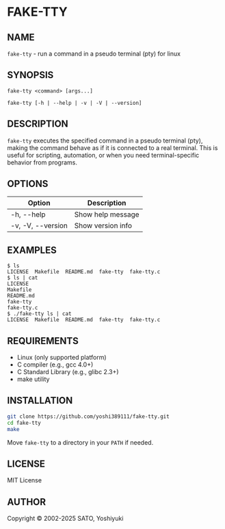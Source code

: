 # FAKE-TTY

## NAME

`fake-tty` - run a command in a pseudo terminal (pty) for linux

## SYNOPSIS

`fake-tty <command> [args...]`

`fake-tty [-h | --help | -v | -V | --version]`

## DESCRIPTION

`fake-tty` executes the specified command in a pseudo terminal (pty), making the command behave as if it is connected to a real terminal. This is useful for scripting, automation, or when you need terminal-specific behavior from programs.

## OPTIONS

| Option                | Description         |
|-----------------------|--------------------|
| \-h, --help           | Show help message  |
| \-v, \-V, --version   | Show version info  |

## EXAMPLES

```console
$ ls
LICENSE  Makefile  README.md  fake-tty  fake-tty.c
$ ls | cat
LICENSE
Makefile
README.md
fake-tty
fake-tty.c
$ ./fake-tty ls | cat
LICENSE  Makefile  README.md  fake-tty  fake-tty.c
```

## REQUIREMENTS

- Linux (only supported platform)
- C compiler (e.g., gcc 4.0+)
- C Standard Library (e.g., glibc 2.3+)
- make utility

## INSTALLATION

```sh
git clone https://github.com/yoshi389111/fake-tty.git
cd fake-tty
make
```

Move `fake-tty` to a directory in your `PATH` if needed.

## LICENSE

MIT License

## AUTHOR

Copyright &copy; 2002-2025 SATO, Yoshiyuki
